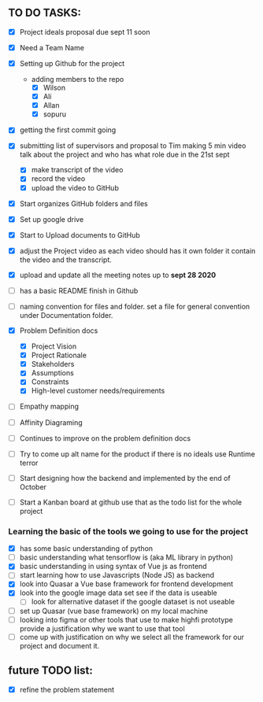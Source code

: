## TO DO TASKS:
- [x] Project ideals proposal due sept 11 soon
- [x] Need a Team Name
- [x] Setting up Github for the project
    - adding members to the repo
        - [x] Wilson
        - [x] Ali
        - [x] Allan
        - [x] sopuru
- [x] getting the first commit going
- [x] submitting list of supervisors  and proposal to Tim
making 5 min video talk about the project and who has what role due in the 21st sept
  - [x] make transcript of the video
  - [x] record the video
  - [x] upload the video to GitHub

- [x] Start organizes GitHub folders and files
- [x] Set up google drive
- [x] Start to Upload documents to GitHub
- [x] adjust the Project video as each video should has it own folder it contain the video and the transcript.
- [x] upload and update  all the meeting notes up to **sept 28 2020**
- [ ] has a basic README finish in Github
- [ ] naming convention for files and folder. set a file for general convention under  Documentation folder.
- [x] Problem Definition docs
  - [x] Project Vision
  - [x] Project Rationale
  - [x] Stakeholders
  - [x] Assumptions
  - [x] Constraints
  - [x] High-level customer needs/requirements
- [ ] Empathy mapping
- [ ] Affinity Diagraming
- [ ] Continues to improve on the problem definition docs
- [ ] Try to come up alt name for the product if there is no ideals use Runtime terror
- [ ] Start designing how the backend and implemented by the end of October
- [ ] Start a Kanban board at github use that as the todo list for the whole project


### Learning the basic of the tools we going to use for the project
- [x] has some basic understanding of python
- [ ] basic understanding what tensorflow is (aka ML library in python)
- [x] basic understanding in using syntax of Vue js as frontend
- [ ] start learning how to use Javascripts (Node JS) as backend
- [x] look into Quasar a Vue base framework for frontend development
- [x] look into the google image data set see if the data is useable
  - [ ] look for alternative dataset if the google dataset is not useable
- [ ] set up Quasar (vue base framework) on my local machine
- [ ] looking into figma or other tools that use to make highfi prototype provide a justification why we want to use that tool
- [ ] come up with justification on why we select all the framework for our project and document it.
## future TODO list:
- [x] refine the problem statement
